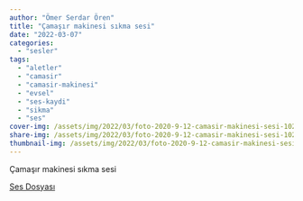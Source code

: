 ```yaml
---
author: "Ömer Serdar Ören"
title: "Çamaşır makinesi sıkma sesi"
date: "2022-03-07"
categories: 
  - "sesler"
tags: 
  - "aletler"
  - "camasir"
  - "camasir-makinesi"
  - "evsel"
  - "ses-kaydi"
  - "sikma"
  - "ses"
cover-img: /assets/img/2022/03/foto-2020-9-12-camasir-makinesi-sesi-1024x576-1.jpeg
share-img: /assets/img/2022/03/foto-2020-9-12-camasir-makinesi-sesi-1024x576-1.jpeg
thumbnail-img: /assets/img/2022/03/foto-2020-9-12-camasir-makinesi-sesi-1024x576-1.jpeg
---
```


Çamaşır makinesi sıkma sesi

[Ses Dosyası](/asset/sounds/2022/03/camasir-makinesi-sikma-sesi.mp3)
